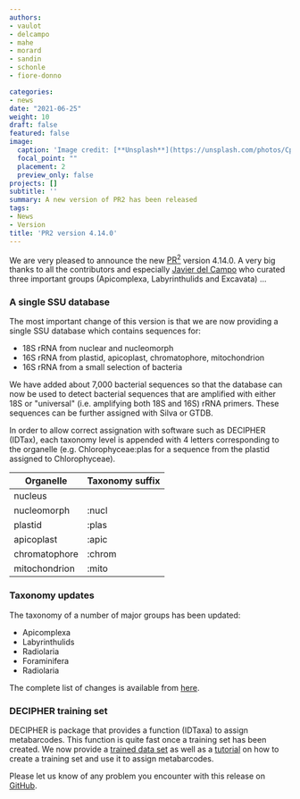```yaml
---
authors:
- vaulot
- delcampo
- mahe
- morard
- sandin
- schonle
- fiore-donno

categories:
- news
date: "2021-06-25"
weight: 10
draft: false
featured: false
image:
  caption: 'Image credit: [**Unsplash**](https://unsplash.com/photos/CpkOjOcXdUY)'
  focal_point: ""
  placement: 2
  preview_only: false
projects: []
subtitle: ''
summary: A new version of PR2 has been released
tags:
- News
- Version
title: 'PR2 version 4.14.0'
---
```


We are very pleased to announce the new [PR<sup>2</sup>](https://pr2-database.org/) version 4.14.0. A very big thanks to all the contributors and especially [Javier del Campo](https://pr2-database.org/authors/delcampo/) who curated three important groups (Apicomplexa, Labyrinthulids and Excavata) ...

### A single SSU database
The most important change of this version is that we are now providing a single SSU database which contains sequences for:
  * 18S rRNA from nuclear and nucleomorph
  * 16S rRNA from plastid, apicoplast, chromatophore, mitochondrion
  * 16S rRNA from a small selection of bacteria

We have added about 7,000 bacterial sequences so that the database can now be used to detect bacterial sequences that are amplified with either 18S or "universal" (i.e. amplifying both 18S and 16S) rRNA primers.  These sequences can be further assigned with Silva or GTDB.

In order to allow correct assignation with software such as DECIPHER (IDTax), each taxonomy level is appended with 4 letters corresponding to the organelle (e.g. Chlorophyceae:plas for a sequence from the plastid assigned to Chlorophyceae).

Organelle | Taxonomy suffix
--- | ---
nucleus |
nucleomorph | :nucl
plastid | :plas
apicoplast | :apic
chromatophore | :chrom
mitochondrion | :mito

### Taxonomy updates
The taxonomy of a number of major groups has been updated:

  * Apicomplexa
  * Labyrinthulids
  * Radiolaria
  * Foraminifera
  * Radiolaria
  
The complete list of changes is available from [here](https://github.com/pr2database/pr2database/releases/tag/v4.14.0).

### DECIPHER training set
DECIPHER is package that provides a function (IDTaxa) to assign metabarcodes.  This function is quite fast once a training set has been created.  We  now provide a [trained data set](https://github.com/pr2database/pr2database/releases/download/v4.14.0/pr2_version_4.14.0_SSU.decipher.trained.rds) as well as a [tutorial](https://pr2database.github.io/pr2database/articles/pr2_04_decipher.html) on how to create a training set and use it to assign metabarcodes.


Please let us know of any problem you encounter with this release on [GitHub](https://github.com/vaulot/pr2_database/issues).


